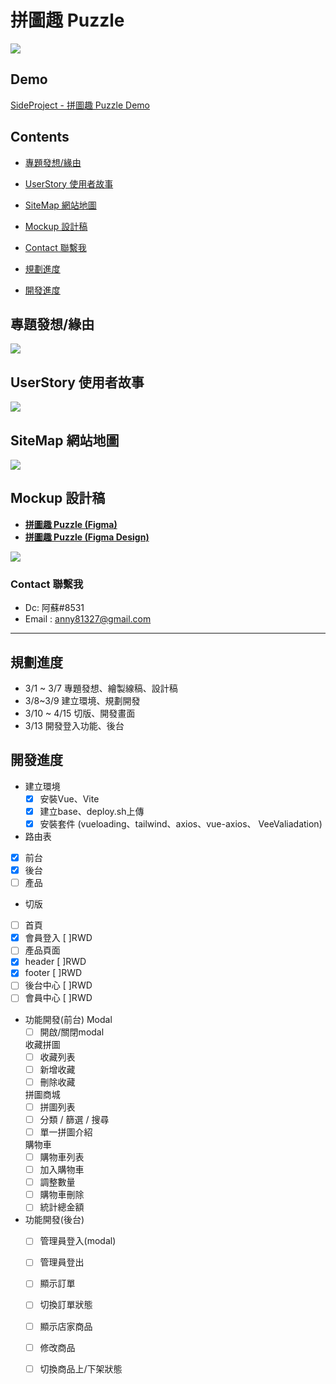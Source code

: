 # 拼圖趣 Puzzle 
![](https://i.imgur.com/IGBasHH.jpg)

## Demo
[SideProject - 拼圖趣 Puzzle Demo](https://susu3131.github.io/SideProject-puzzle/#/index)
 
## Contents 
- [專題發想/緣由](https://github.com/susu3131/SideProject-puzzle#%E5%B0%88%E9%A1%8C%E7%99%BC%E6%83%B3%E7%B7%A3%E7%94%B1)
- [UserStory 使用者故事](https://github.com/susu3131/SideProject-puzzle#userstory-%E4%BD%BF%E7%94%A8%E8%80%85%E6%95%85%E4%BA%8B)
- [SiteMap 網站地圖](https://github.com/susu3131/SideProject-puzzle#sitemap-%E7%B6%B2%E7%AB%99%E5%9C%B0%E5%9C%96)
- [Mockup 設計稿](https://github.com/susu3131/SideProject-puzzle#mockup-%E8%A8%AD%E8%A8%88%E7%A8%BF)
- [Contact 聯繫我](https://github.com/susu3131/SideProject-puzzle#contact-%E8%81%AF%E7%B9%AB%E6%88%91)

- [規劃進度](https://github.com/susu3131/SideProject-puzzle#%E8%A6%8F%E5%8A%83%E9%80%B2%E5%BA%A6)
- [開發進度](https://github.com/susu3131/SideProject-puzzle#%E9%96%8B%E7%99%BC%E9%80%B2%E5%BA%A6)

## 專題發想/緣由
![](https://i.imgur.com/oBqBLWM.png)

## UserStory 使用者故事
![](https://i.imgur.com/CVcaWIF.png)

## SiteMap 網站地圖
![](https://i.imgur.com/Ta6boyv.png)

## Mockup 設計稿
* [**拼圖趣 Puzzle (Figma)**](https://www.figma.com/file/JXRun3jOAaegpSetAD6LXG/%E6%8B%BC%E5%9C%96%E8%B6%A3-Puzzle?node-id=0%3A1&t=enPjie8gNRUiJj2t-1) 
* [**拼圖趣 Puzzle (Figma Design)**](https://www.figma.com/file/ibABCHG8xRYJG2nSwiDFHT/Side-project---%E6%8B%BC%E5%9C%96%E8%B6%A3-Puzzle?node-id=13%3A5&t=nlbdlmY7icxDRlSs-1)  

![](https://i.imgur.com/vjO5mXY.png)

### Contact 聯繫我
- Dc: 阿蘇#8531
- Email : anny81327@gmail.com


---

## 規劃進度
- 3/1 ~ 3/7 專題發想、繪製線稿、設計稿  
- 3/8~3/9 建立環境、規劃開發  
- 3/10 ~ 4/15 切版、開發畫面
- 3/13 開發登入功能、後台


## 開發進度

- 建立環境
  - [x] 安裝Vue、Vite 
  - [x] 建立base、deploy.sh上傳
  - [x] 安裝套件 (vueloading、tailwind、axios、vue-axios、 VeeValiadation)

-  路由表
  - [x] 前台
  - [x] 後台
  - [ ] 產品

-  切版
  - [ ] 首頁
  - [x] 會員登入  [ ]RWD
  - [ ] 產品頁面
  - [x] header  [ ]RWD
  - [x] footer  [ ]RWD
  - [ ] 後台中心  [ ]RWD
  - [ ] 會員中心  [ ]RWD

- 功能開發(前台)
  Modal 
    - [ ] 開啟/關閉modal

  收藏拼圖
    - [ ] 收藏列表
    - [ ] 新增收藏
    - [ ] 刪除收藏

  拼圖商城
    - [ ] 拼圖列表
    - [ ] 分類 / 篩選 / 搜尋
    - [ ] 單一拼圖介紹

  購物車
    - [ ] 購物車列表
    - [ ] 加入購物車
    - [ ] 調整數量
    - [ ] 購物車刪除
    - [ ] 統計總金額

- 功能開發(後台)
  - [ ] 管理員登入(modal)
  - [ ] 管理員登出
  - [ ] 顯示訂單
  - [ ] 切換訂單狀態
  - [ ] 顯示店家商品       
  - [ ] 修改商品      
  - [ ] 切換商品上/下架狀態


